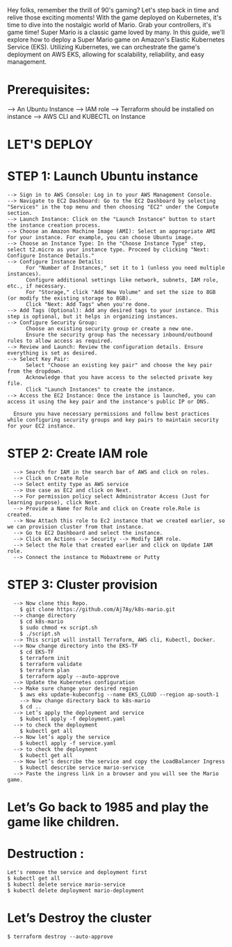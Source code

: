 Hey folks, remember the thrill of 90's gaming? Let's step back in time and relive those exciting moments! With the game deployed on Kubernetes,
it's time to dive into the nostalgic world of Mario. Grab your controllers, it's game time!
Super Mario is a classic game loved by many. In this guide, we'll explore how to deploy a Super Mario game on Amazon's Elastic Kubernetes Service (EKS).
Utilizing Kubernetes, we can orchestrate the game's deployment on AWS EKS, allowing for scalability, reliability, and easy management.

# Prerequisites:

--> An Ubuntu Instance
--> IAM role
--> Terraform should be installed on instance
--> AWS CLI and KUBECTL on Instance

# LET'S DEPLOY
# STEP 1: Launch Ubuntu instance
    --> Sign in to AWS Console: Log in to your AWS Management Console.
    --> Navigate to EC2 Dashboard: Go to the EC2 Dashboard by selecting "Services" in the top menu and then choosing "EC2" under the Compute section.
    --> Launch Instance: Click on the "Launch Instance" button to start the instance creation process.
    --> Choose an Amazon Machine Image (AMI): Select an appropriate AMI for your instance. For example, you can choose Ubuntu image.
    --> Choose an Instance Type: In the "Choose Instance Type" step, select t2.micro as your instance type. Proceed by clicking "Next: Configure Instance Details."
    --> Configure Instance Details:
          For "Number of Instances," set it to 1 (unless you need multiple instances).
          Configure additional settings like network, subnets, IAM role, etc., if necessary.
          For "Storage," click "Add New Volume" and set the size to 8GB (or modify the existing storage to 8GB).
          Click "Next: Add Tags" when you're done.
    --> Add Tags (Optional): Add any desired tags to your instance. This step is optional, but it helps in organizing instances.
    --> Configure Security Group:
          Choose an existing security group or create a new one.
          Ensure the security group has the necessary inbound/outbound rules to allow access as required.
    --> Review and Launch: Review the configuration details. Ensure everything is set as desired.
    --> Select Key Pair:
          Select "Choose an existing key pair" and choose the key pair from the dropdown.
          Acknowledge that you have access to the selected private key file.
          Click "Launch Instances" to create the instance.
    --> Access the EC2 Instance: Once the instance is launched, you can access it using the key pair and the instance's public IP or DNS.

      Ensure you have necessary permissions and follow best practices while configuring security groups and key pairs to maintain security for your EC2 instance.
# STEP 2: Create IAM role
      --> Search for IAM in the search bar of AWS and click on roles.
      --> Click on Create Role
      --> Select entity type as AWS service
      --> Use case as EC2 and click on Next.
      --> For permission policy select Administrator Access (Just for learning purpose), click Next.
      --> Provide a Name for Role and click on Create role.Role is created.
      --> Now Attach this role to Ec2 instance that we created earlier, so we can provision cluster from that instance.
      --> Go to EC2 Dashboard and select the instance.
      --> Click on Actions --> Security --> Modify IAM role.
      --> Select the Role that created earlier and click on Update IAM role.
      --> Connect the instance to Mobaxtreme or Putty
# STEP 3: Cluster provision
      --> Now clone this Repo.
        $ git clone https://github.com/Aj7Ay/k8s-mario.git
      --> change directory
        $ cd k8s-mario
        $ sudo chmod +x script.sh
        $ ./script.sh
      --> This script will install Terraform, AWS cli, Kubectl, Docker.
      --> Now change directory into the EKS-TF
        $ cd EKS-TF
        $ terraform init
        $ terraform validate
        $ terraform plan
        $ terraform apply --auto-approve
      --> Update the Kubernetes configuration
      --> Make sure change your desired region
        $ aws eks update-kubeconfig --name EKS_CLOUD --region ap-south-1
        --> Now change directory back to k8s-mario
        $ cd ..
      --> Let’s apply the deployment and service
        $ kubectl apply -f deployment.yaml
      --> to check the deployment 
        $ kubectl get all
      --> Now let’s apply the service
        $ kubectl apply -f service.yaml
      --> to check the deployment 
        $ kubectl get all
      --> Now let’s describe the service and copy the LoadBalancer Ingress
        $ kubectl describe service mario-service
      --> Paste the ingress link in a browser and you will see the Mario game.
# Let’s Go back to 1985 and play the game like children.
# Destruction :
    Let's remove the service and deployment first
    $ kubectl get all
    $ kubectl delete service mario-service
    $ kubectl delete deployment mario-deployment
# Let’s Destroy the cluster
    $ terraform destroy --auto-approve





















      
